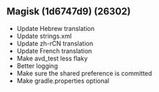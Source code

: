 ## Magisk (1d6747d9) (26302)
- Update Hebrew translation
- Update strings.xml
- Update zh-rCN translation
- Update French translation
- Make avd_test less flaky
- Better logging
- Make sure the shared preference is committed
- Make gradle.properties optional
